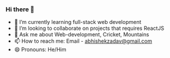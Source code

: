 ### Hi there 👋
- 🌱 I’m currently learning full-stack web development
- 👯 I’m looking to collaborate on projects that requires ReactJS
-  💬 Ask me about Web-development, Cricket, Mountains
- 📫 How to reach me: Email - abhishekzadav@gmail.com
- 😄 Pronouns: He/Him

<!--
**abhishek1995-cyber/abhishek1995-cyber** is a ✨ _special_ ✨ repository because its `README.md` (this file) appears on your GitHub profile.

Here are some ideas to get you started:

- 🔭 I’m currently working on full-stack projects
- 🌱 I’m currently learning full-stack web development
- 👯 I’m looking to collaborate on projects that requires ReactJS
- 🤔 I’m looking for help with ...
- 💬 Ask me about Web-development, Cricket, Mountains.
- 📫 How to reach me: Email - abhishekzadav@gmail.com
- 😄 Pronouns: ...
- ⚡ Fun fact: ...
-->
